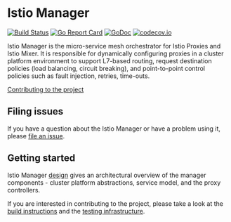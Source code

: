 # Istio Manager #
[![Build Status](https://travis-ci.org/istio/manager.svg?branch=master)](https://travis-ci.org/istio/manager)
[![Go Report Card](https://goreportcard.com/badge/github.com/istio/manager)](https://goreportcard.com/report/github.com/istio/manager)
[![GoDoc](https://godoc.org/github.com/istio/manager?status.svg)](https://godoc.org/github.com/istio/manager)
[![codecov.io](https://codecov.io/github/istio/manager/coverage.svg?branch=master)](https://codecov.io/github/istio/manager?branch=master)

Istio Manager is the micro-service mesh orchestrator for Istio Proxies and Istio Mixer. It is responsible for dynamically configuring proxies in a cluster platform environment to support L7-based routing, request destination policies (load balancing, circuit breaking), and point-to-point control policies such as fault injection, retries, time-outs.

[Contributing to the project](./CONTRIBUTING.md)

## Filing issues ##

If you have a question about the Istio Manager or have a problem using it, please
[file an issue](https://github.com/istio/manager/issues/new).

## Getting started ##

Istio Manager [design](doc/design.md) gives an architectural overview of the manager components - cluster platform abstractions, service model, and the proxy controllers.

If you are interested in contributing to the project, please take a look at the [build instructions](doc/build.md) and the [testing infrastructure](doc/testing.md).

